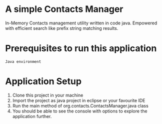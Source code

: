 # A simple Contacts Manager 

In-Memory Contacts management utility written in code java. Empowered with efficient search like prefix string matching results.

# Prerequisites to run this application

    Java environment
  
# Application Setup

1. Clone this project in your machine
2. Import the project as java project in eclipse or your favourite IDE
3. Run the main method of org.contacts.ContactsManager.java class
4. You should be able to see the console with options to explore the application further.
